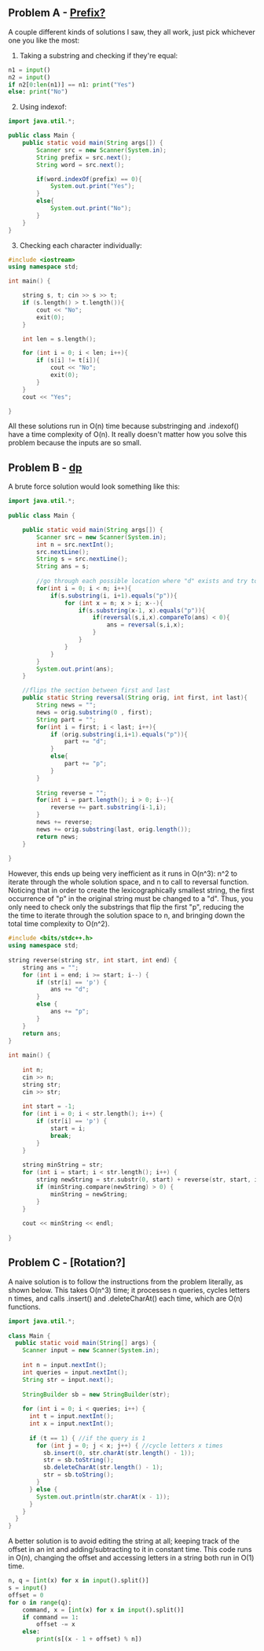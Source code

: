 ## Problem A - [Prefix?](https://atcoder.jp/contests/abc268/tasks/abc268_b)

A couple different kinds of solutions I saw, they all work, just pick whichever one you like the most:
1) Taking a substring and checking if they're equal:

```py
n1 = input()
n2 = input()
if n2[0:len(n1)] == n1: print("Yes")
else: print("No")
```

2) Using indexof:

```java
import java.util.*;

public class Main {
	public static void main(String args[]) {
		Scanner src = new Scanner(System.in);
		String prefix = src.next();
		String word = src.next();

		if(word.indexOf(prefix) == 0){
			System.out.print("Yes");
		}
		else{
			System.out.print("No");
		}
	}
}
```

3) Checking each character individually:

```cpp
#include <iostream>
using namespace std;

int main() {

	string s, t; cin >> s >> t;
	if (s.length() > t.length()){
		cout << "No";
		exit(0);
	}

	int len = s.length();

	for (int i = 0; i < len; i++){
		if (s[i] != t[i]){
			cout << "No";
			exit(0);
		}
	}
	cout << "Yes";

}
```

All these solutions run in O(n) time because substringing and .indexof() have a time complexity of O(n).
It really doesn't matter how you solve this problem because the inputs are so small.

## Problem B - [dp](https://atcoder.jp/contests/arc148/tasks/arc148_b)

A brute force solution would look something like this:
```java
import java.util.*;
 
public class Main {

    public static void main(String args[]) {
        Scanner src = new Scanner(System.in);
        int n = src.nextInt();
        src.nextLine();
        String s = src.nextLine();
        String ans = s;
        
        //go through each possible location where "d" exists and try to flip it to a "d"
        for(int i = 0; i < n; i++){
            if(s.substring(i, i+1).equals("p")){
                for (int x = n; x > i; x--){
                    if(s.substring(x-1, x).equals("p")){
                        if(reversal(s,i,x).compareTo(ans) < 0){
                            ans = reversal(s,i,x);
                        }
                    }
                }
            }
        }
        System.out.print(ans);
    }

    //flips the section between first and last
    public static String reversal(String orig, int first, int last){
        String news = "";
        news = orig.substring(0 , first);
        String part = "";
        for(int i = first; i < last; i++){
            if (orig.substring(i,i+1).equals("p")){
                part += "d";
            }
            else{
                part += "p";
            }
        }
 
        String reverse = "";
        for(int i = part.length(); i > 0; i--){
            reverse += part.substring(i-1,i);
        }
        news += reverse;
        news += orig.substring(last, orig.length());
        return news;
    }
 
}
```

However, this ends up being very inefficient as it runs in O(n^3): n^2 to iterate through the whole solution space, and n to call to reversal function.
Noticing that in order to create the lexicographically smallest string, the first occurrence of "p" in the original string must be changed to a "d". Thus, you only need to check only the substrings that flip the first "p", reducing the the time to iterate through the solution space to n, and bringing down the total time complexity to O(n^2).

```c++
#include <bits/stdc++.h>
using namespace std;
 
string reverse(string str, int start, int end) {
    string ans = "";
    for (int i = end; i >= start; i--) {
        if (str[i] == 'p') {
            ans += "d";
        }
        else {
            ans += "p";
        }
    }
    return ans;
}
 
int main() {
 
    int n;
    cin >> n;
    string str;
    cin >> str;
 
    int start = -1;
    for (int i = 0; i < str.length(); i++) {
        if (str[i] == 'p') {
            start = i;
            break;
        }
    }
 
    string minString = str;
    for (int i = start; i < str.length(); i++) {
        string newString = str.substr(0, start) + reverse(str, start, i) + str.substr(i + 1);
        if (minString.compare(newString) > 0) {
            minString = newString;
        }
    }
 
    cout << minString << endl;
 
}
```

## Problem C - [Rotation?]

A naive solution is to follow the instructions from the problem literally, as shown below. This takes O(n^3) time; it processes n queries, cycles letters n times, and calls .insert() and .deleteCharAt() each time, which are O(n) functions.

```java
import java.util.*;
 
class Main {
  public static void main(String[] args) {
    Scanner input = new Scanner(System.in);
    
    int n = input.nextInt();
    int queries = input.nextInt();
    String str = input.next();
 
    StringBuilder sb = new StringBuilder(str);
    
    for (int i = 0; i < queries; i++) {
      int t = input.nextInt();
      int x = input.nextInt();
 
      if (t == 1) { //if the query is 1
        for (int j = 0; j < x; j++) { //cycle letters x times
          sb.insert(0, str.charAt(str.length() - 1));
          str = sb.toString();
          sb.deleteCharAt(str.length() - 1);
          str = sb.toString();
        }
      } else {
        System.out.println(str.charAt(x - 1));
      }
    }
  }
}
```

A better solution is to avoid editing the string at all; keeping track of the offset in an int and adding/subtracting to it in constant time. This code runs in O(n), changing the offset and accessing letters in a string both run in O(1) time.

```py
n, q = [int(x) for x in input().split()]
s = input()
offset = 0
for o in range(q):
    command, x = [int(x) for x in input().split()]
    if command == 1:
        offset -= x
    else:
        print(s[(x - 1 + offset) % n])
```